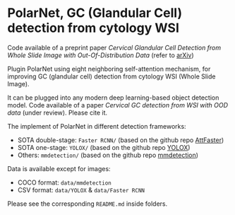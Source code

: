 # PolarNet, GC (Glandular Cell) detection from cytology WSI

Code available of a preprint paper *Cervical Glandular Cell Detection from Whole Slide Image with Out-Of-Distribution Data* (refer to [arXiv](https://arxiv.org/abs/2205.14625))

Plugin PolarNet using eight neighboring self-attention mechanism, for improving GC (glandular cell) detection from cytology WSI (Whole Slide Image). 

It can be plugged into any modern deep learning-based object detection model. Code available of a paper *Cervical GC detection from WSI with OOD data* (under review). Please cite it.

The implement of PolarNet in different detection frameworks:
- SOTA double-stage: `Faster RCNN/` (based on the github repo [AttFaster](https://github.com/cl2227619761/AttFPN-Ovarian-Cancer/tree/master))
- SOTA one-stage: `YOLOX/` (based on the github repo [YOLOX](https://github.com/Megvii-BaseDetection/YOLOX))
- Others: `mmdetection/` (based on the github repo [mmdetection](https://github.com/open-mmlab/mmdetection))

Data is available except for images:
- COCO format: `data/mmdetection`
- CSV format: `data/YOLOX` & `data/Faster RCNN`

Please see the corresponding `README.md` inside folders.
